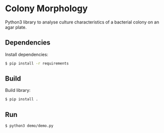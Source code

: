 # Colony Morphology
Python3 library to analyse culture characteristics of a bacterial colony on an agar plate.

## Dependencies
Install dependencies:
``` sh
$ pip install -r requirements
```

## Build
Build library:
``` sh
$ pip install .
```

## Run

``` sh
$ python3 demo/demo.py
```
